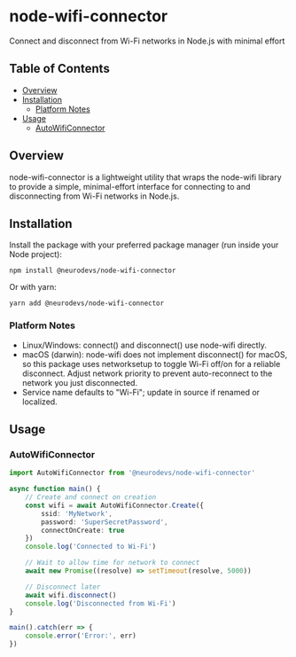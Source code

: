 # node-wifi-connector
Connect and disconnect from Wi-Fi networks in Node.js with minimal effort

## Table of Contents
- [Overview](#overview)
- [Installation](#installation)
  - [Platform Notes](#platformnotes)
- [Usage](#usage)
  - [AutoWifiConnector](#autowificonnector)

## Overview
node-wifi-connector is a lightweight utility that wraps the node-wifi library to provide a simple, minimal-effort interface for connecting to and disconnecting from Wi-Fi networks in Node.js.

## Installation
Install the package with your preferred package manager (run inside your Node project):

`npm install @neurodevs/node-wifi-connector`

Or with yarn:

`yarn add @neurodevs/node-wifi-connector`

### Platform Notes
- Linux/Windows: connect() and disconnect() use node-wifi directly.
- macOS (darwin): node-wifi does not implement disconnect() for macOS, so this package uses networksetup to toggle Wi-Fi off/on for a reliable disconnect. Adjust network priority to prevent auto-reconnect to the network you just disconnected.
- Service name defaults to "Wi-Fi"; update in source if renamed or localized. 

## Usage

### AutoWifiConnector

```typescript
import AutoWifiConnector from '@neurodevs/node-wifi-connector'

async function main() {
    // Create and connect on creation
    const wifi = await AutoWifiConnector.Create({
        ssid: 'MyNetwork',
        password: 'SuperSecretPassword',
        connectOnCreate: true
    })
    console.log('Connected to Wi-Fi')

    // Wait to allow time for network to connect
    await new Promise((resolve) => setTimeout(resolve, 5000))

    // Disconnect later
    await wifi.disconnect()
    console.log('Disconnected from Wi-Fi')
}

main().catch(err => {
    console.error('Error:', err)
})
```
